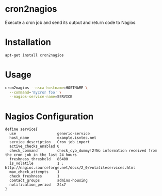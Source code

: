 cron2nagios
===========

Execute a cron job and send its output and return code to Nagios

Installation
============

```bash
apt-get install cron2nagios
```

Usage
=====

```bash
cron2nagios --nsca-hostname=HOSTNAME \
  --command='mycron foo' \
  --nagios-service-name=SERVICE
```

Nagios Configuration
====================

```
define service{
  use                   generic-service
  host_name             example.isvtec.net
  service_description   Cron job import
  active_checks_enabled 0
  check_command         check_cyb_dummy!2!No information received from the cron job in the last 24 hours
  freshness_threshold   86400
  is_volatile           1 ; http://nagios.sourceforge.net/docs/2_0/volatileservices.html
  max_check_attempts    1
  check_freshness       1
  contact_groups        admins-housing
  notification_period   24x7
}
```
